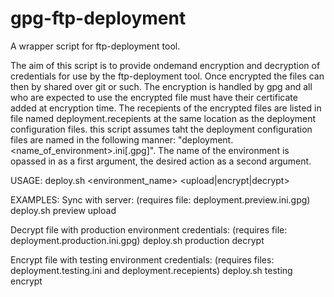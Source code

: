 gpg-ftp-deployment
==================

A wrapper script for ftp-deployment tool.

The aim of this script is to provide ondemand encryption and decryption of credentials for use by the ftp-deployment tool. Once encrypted the files can then by shared over git or such.
The encryption is handled by gpg and all who are expected to use the encrypted file must have their certificate added at encryption time. The recepients of the encrypted files are listed in file named deployment.recepients at the same location as the deployment configuration files.
this script assumes taht the deployment configuration files are named in the following manner: "deployment.<name_of_environment>.ini[.gpg]". The name of the environment is opassed in as a first argument, the desired action as a second argument.


USAGE:
deploy.sh <environment_name> <upload|encrypt|decrypt>

EXAMPLES:
Sync with server:
(requires file: deployment.preview.ini.gpg)
deploy.sh preview upload

Decrypt file with production environment credentials:
(requires file: deployment.production.ini.gpg)
deploy.sh production decrypt

Encrypt file with testing environment credentials:
(requires files: deployment.testing.ini and deployment.recepients)
deploy.sh testing encrypt